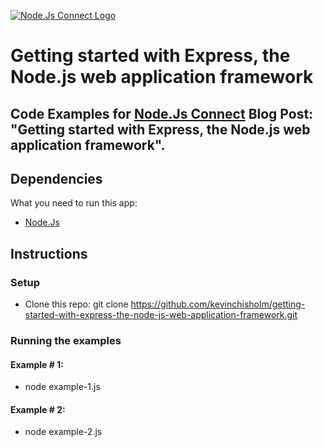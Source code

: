 [![Node.Js Connect Logo](http://www.nodejsconnect.com//sites/default/themes/drupalconnect/images/layout/logo-lo.png)](http://www.nodejsconnect.com/)

# Getting started with Express, the Node.js web application framework

## Code Examples for [Node.Js Connect](http://www.nodejsconnect.com/) Blog Post: "Getting started with Express, the Node.js web application framework".

## Dependencies

What you need to run this app:

* [Node.Js](https://nodejs.org)

## Instructions

### Setup

* Clone this repo: git clone https://github.com/kevinchisholm/getting-started-with-express-the-node-js-web-application-framework.git

### Running the examples

#### Example # 1:

* node example-1.js

#### Example # 2:

* node example-2.js

